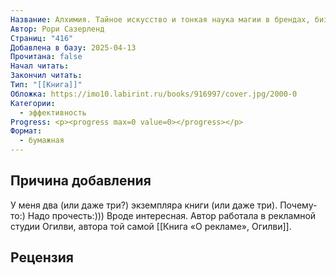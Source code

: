 ```yaml
---
Название: Алхимия. Тайное искусство и тонкая наука магии в брендах, бизнесе и жизни
Автор: Рори Сазерленд
Страниц: "416"
Добавлена в базу: 2025-04-13
Прочитана: false
Начал читать: 
Закончил читать: 
Тип: "[[Книга]]"
Обложка: https://imo10.labirint.ru/books/916997/cover.jpg/2000-0
Категории:
  - эффективность
Progress: <p><progress max=0 value=0></progress></p>
Формат:
  - бумажная
---
```

## Причина добавления

У меня два (или даже три?) экземпляра книги (или даже три). Почему-то:) Надо прочесть:))) Вроде интересная. Автор работала в рекламной студии Огилви, автора той самой [[Книга «О рекламе», Огилви]].

## Рецензия
